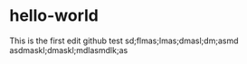 # hello-world
This is the first edit github test
sd;flmas;lmas;dmasl;dm;asmd
asdmaskl;dmaskl;mdlasmdlk;as
